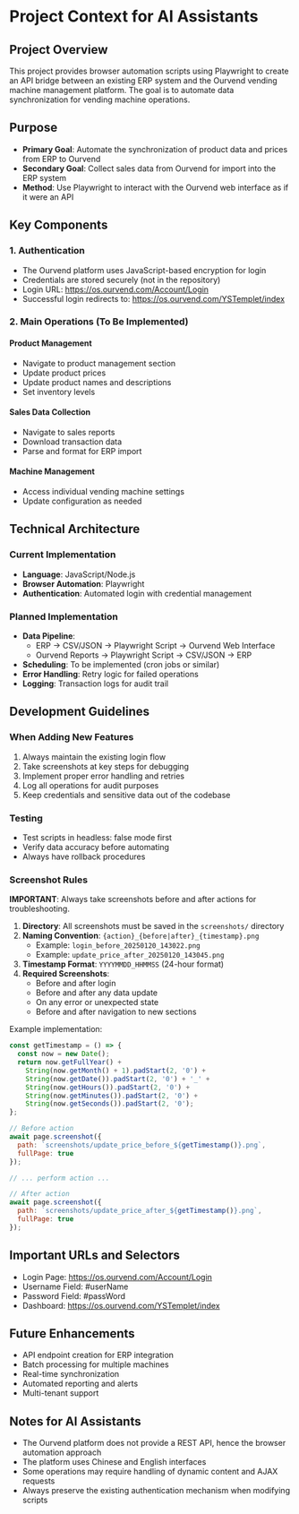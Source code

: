 # Project Context for AI Assistants

## Project Overview
This project provides browser automation scripts using Playwright to create an API bridge between an existing ERP system and the Ourvend vending machine management platform. The goal is to automate data synchronization for vending machine operations.

## Purpose
- **Primary Goal**: Automate the synchronization of product data and prices from ERP to Ourvend
- **Secondary Goal**: Collect sales data from Ourvend for import into the ERP system
- **Method**: Use Playwright to interact with the Ourvend web interface as if it were an API

## Key Components

### 1. Authentication
- The Ourvend platform uses JavaScript-based encryption for login
- Credentials are stored securely (not in the repository)
- Login URL: https://os.ourvend.com/Account/Login
- Successful login redirects to: https://os.ourvend.com/YSTemplet/index

### 2. Main Operations (To Be Implemented)

#### Product Management
- Navigate to product management section
- Update product prices
- Update product names and descriptions
- Set inventory levels

#### Sales Data Collection
- Navigate to sales reports
- Download transaction data
- Parse and format for ERP import

#### Machine Management
- Access individual vending machine settings
- Update configuration as needed

## Technical Architecture

### Current Implementation
- **Language**: JavaScript/Node.js
- **Browser Automation**: Playwright
- **Authentication**: Automated login with credential management

### Planned Implementation
- **Data Pipeline**: 
  - ERP → CSV/JSON → Playwright Script → Ourvend Web Interface
  - Ourvend Reports → Playwright Script → CSV/JSON → ERP
- **Scheduling**: To be implemented (cron jobs or similar)
- **Error Handling**: Retry logic for failed operations
- **Logging**: Transaction logs for audit trail

## Development Guidelines

### When Adding New Features
1. Always maintain the existing login flow
2. Take screenshots at key steps for debugging
3. Implement proper error handling and retries
4. Log all operations for audit purposes
5. Keep credentials and sensitive data out of the codebase

### Testing
- Test scripts in headless: false mode first
- Verify data accuracy before automating
- Always have rollback procedures

### Screenshot Rules
**IMPORTANT**: Always take screenshots before and after actions for troubleshooting.

1. **Directory**: All screenshots must be saved in the `screenshots/` directory
2. **Naming Convention**: `{action}_{before|after}_{timestamp}.png`
   - Example: `login_before_20250120_143022.png`
   - Example: `update_price_after_20250120_143045.png`
3. **Timestamp Format**: `YYYYMMDD_HHMMSS` (24-hour format)
4. **Required Screenshots**:
   - Before and after login
   - Before and after any data update
   - On any error or unexpected state
   - Before and after navigation to new sections

Example implementation:
```javascript
const getTimestamp = () => {
  const now = new Date();
  return now.getFullYear() +
    String(now.getMonth() + 1).padStart(2, '0') +
    String(now.getDate()).padStart(2, '0') + '_' +
    String(now.getHours()).padStart(2, '0') +
    String(now.getMinutes()).padStart(2, '0') +
    String(now.getSeconds()).padStart(2, '0');
};

// Before action
await page.screenshot({ 
  path: `screenshots/update_price_before_${getTimestamp()}.png`,
  fullPage: true 
});

// ... perform action ...

// After action
await page.screenshot({ 
  path: `screenshots/update_price_after_${getTimestamp()}.png`,
  fullPage: true 
});
```

## Important URLs and Selectors
- Login Page: https://os.ourvend.com/Account/Login
- Username Field: #userName
- Password Field: #passWord
- Dashboard: https://os.ourvend.com/YSTemplet/index

## Future Enhancements
- API endpoint creation for ERP integration
- Batch processing for multiple machines
- Real-time synchronization
- Automated reporting and alerts
- Multi-tenant support

## Notes for AI Assistants
- The Ourvend platform does not provide a REST API, hence the browser automation approach
- The platform uses Chinese and English interfaces
- Some operations may require handling of dynamic content and AJAX requests
- Always preserve the existing authentication mechanism when modifying scripts